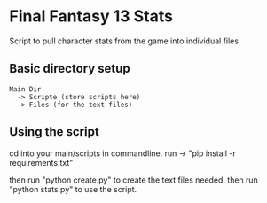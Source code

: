 # Final Fantasy 13 Stats
Script to pull character stats from the game into individual files


## Basic directory setup
    
    Main Dir
      -> Scripte (store scripts here)
      -> Files (for the text files)
     
## Using the script
  cd into your main/scripts in commandline.
  run -> "pip install -r requirements.txt"
  
  then run "python create.py" to create the text files needed.
  then run "python stats.py" to use the script.
